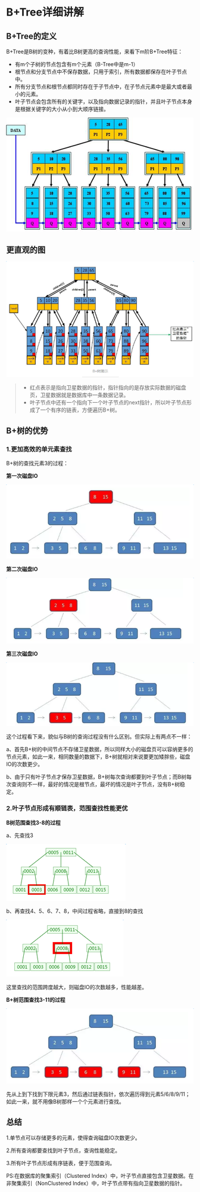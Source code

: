 # B+Tree详细讲解

## B+Tree的定义

B+Tree是B树的变种，有着比B树更高的查询性能，来看下m阶B+Tree特征：

* 有m个子树的节点包含有m个元素（B-Tree中是m-1）
* 根节点和分支节点中不保存数据，只用于索引，所有数据都保存在叶子节点中。
* 所有分支节点和根节点都同时存在于子节点中，在子节点元素中是最大或者最小的元素。
* 叶子节点会包含所有的关键字，以及指向数据记录的指针，并且叶子节点本身是根据关键字的大小从小到大顺序链接。

![](../../../.gitbook/assets/831179-20170727155517883-253845810.png)

## 更直观的图

![](../../../.gitbook/assets/831179-20170727161516618-309588696.png)

> * 红点表示是指向卫星数据的指针，指针指向的是存放实际数据的磁盘页，卫星数据就是数据库中一条数据记录。
> * 叶子节点中还有一个指向下一个叶子节点的next指针，所以叶子节点形成了一个有序的链表，方便遍历B+树。

## B+树的优势

### 1.更加高效的单元素查找

B+树的查找元素3的过程：

**第一次磁盘IO**

![](../../../.gitbook/assets/831179-20170727164727368-1815008301.png)

**第二次磁盘IO**

![](../../../.gitbook/assets/831179-20170727164821274-2109260481.png)

**第三次磁盘IO**

![](../../../.gitbook/assets/831179-20170727164850993-1053507218.png)

这个过程看下来，貌似与B树的查询过程没有什么区别。但实际上有两点不一样：

a、首先B+树的中间节点不存储卫星数据，所以同样大小的磁盘页可以容纳更多的节点元素，如此一来，相同数量的数据下，B+树就相对来说要更加矮胖些，磁盘IO的次数更少。

b、由于只有叶子节点才保存卫星数据，B+树每次查询都要到叶子节点；而B树每次查询则不一样，最好的情况是根节点，最坏的情况是叶子节点，没有B+树稳定。

### 2.叶子节点形成有顺链表，范围查找性能更优

**B树范围查找3-8的过程**

a、先查找3

![](../../../.gitbook/assets/831179-20170726204440265-1470875410.png)

b、再查找4、5、6、7、8，中间过程省略，直接到8的查找

![](../../../.gitbook/assets/831179-20170726204557218-278418125.png)

这里查找的范围跨度越大，则磁盘IO的次数越多，性能越差。

**B+树范围查找3-11的过程**

![](../../../.gitbook/assets/831179-20170727170747243-354328993.png)

先从上到下找到下限元素3，然后通过链表指针，依次遍历得到元素5/6/8/9/11；如此一来，就不用像B树那样一个个元素进行查找。

## 总结

1.单节点可以存储更多的元素，使得查询磁盘IO次数更少。

2.所有查询都要查找到叶子节点，查询性能稳定。

3.所有叶子节点形成有序链表，便于范围查询。

PS:在数据库的聚集索引（Clustered Index）中，叶子节点直接包含卫星数据。在非聚集索引（NonClustered Index）中，叶子节点带有指向卫星数据的指针。

